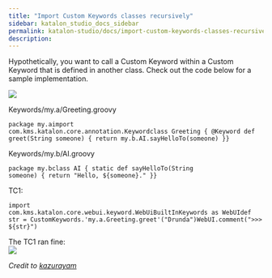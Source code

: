 ```yaml
---
title: "Import Custom Keywords classes recursively" 
sidebar: katalon_studio_docs_sidebar
permalink: katalon-studio/docs/import-custom-keywords-classes-recursively.html 
description: 
---
```

Hypothetically, you want to call a Custom Keyword within a Custom Keyword that is defined in another class. Check out the code below for a sample implementation.

  
![](../../images/katalon-studio/docs/import-custom-keywords-classes-recursively/f5uxhyxe7z65.png)  
  
Keywords/my.a/Greeting.groovy  

```
package my.aimport com.kms.katalon.core.annotation.Keywordclass Greeting { @Keyword def greet(String someone) { return my.b.AI.sayHelloTo(someone) }}
```

Keywords/my.b/AI.groovy  

```
package my.bclass AI { static def sayHelloTo(String someone) { return "Hello, ${someone}." }}
```

  
TC1:  

```
import com.kms.katalon.core.webui.keyword.WebUiBuiltInKeywords as WebUIdef str = CustomKeywords.'my.a.Greeting.greet'("Drunda")WebUI.comment(">>> ${str}")
```

  
The TC1 ran fine:  
![](../../images/katalon-studio/docs/import-custom-keywords-classes-recursively/30qrty5tymg5.png)

  

_Credit to [kazurayam](https://forum.katalon.com/discussion/6971/importing-custom-keywords-classes-recursively-within-a-custom-keyword#Comment_16124)_